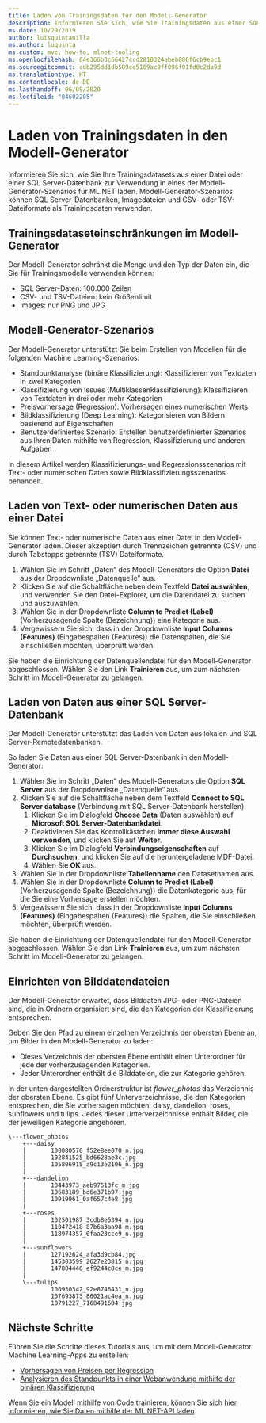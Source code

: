 ```yaml
---
title: Laden von Trainingsdaten für den Modell-Generator
description: Informieren Sie sich, wie Sie Trainingsdaten aus einer SQL Server-Datenbank oder einer Datei zur Verwendung in eines der Modell-Generator-Szenarios für ML.NET laden.
ms.date: 10/29/2019
author: luisquintanilla
ms.author: luquinta
ms.custom: mvc, how-to, mlnet-tooling
ms.openlocfilehash: 64e366b3c66427ccd2810324abeb880f6cb9ebc1
ms.sourcegitcommit: cdb295dd1db589ce5169ac9ff096f01fd0c2da9d
ms.translationtype: HT
ms.contentlocale: de-DE
ms.lasthandoff: 06/09/2020
ms.locfileid: "84602205"
---
```

# <a name="load-training-data-into-model-builder"></a>Laden von Trainingsdaten in den Modell-Generator

Informieren Sie sich, wie Sie Ihre Trainingsdatasets aus einer Datei oder einer SQL Server-Datenbank zur Verwendung in eines der Modell-Generator-Szenarios für ML.NET laden. Modell-Generator-Szenarios können SQL Server-Datenbanken, Imagedateien und CSV- oder TSV-Dateiformate als Trainingsdaten verwenden.

## <a name="training-dataset-limitations-in-model-builder"></a>Trainingsdataseteinschränkungen im Modell-Generator

Der Modell-Generator schränkt die Menge und den Typ der Daten ein, die Sie für Trainingsmodelle verwenden können:

- SQL Server-Daten: 100.000 Zeilen
- CSV- und TSV-Dateien: kein Größenlimit
- Images: nur PNG und JPG

## <a name="model-builder-scenarios"></a>Modell-Generator-Szenarios

Der Modell-Generator unterstützt Sie beim Erstellen von Modellen für die folgenden Machine Learning-Szenarios:

- Standpunktanalyse (binäre Klassifizierung): Klassifizieren von Textdaten in zwei Kategorien
- Klassifizierung von Issues (Multiklassenklassifizierung): Klassifizieren von Textdaten in drei oder mehr Kategorien
- Preisvorhersage (Regression): Vorhersagen eines numerischen Werts
- Bildklassifizierung (Deep Learning): Kategorisieren von Bildern basierend auf Eigenschaften
- Benutzerdefiniertes Szenario: Erstellen benutzerdefinierter Szenarios aus Ihren Daten mithilfe von Regression, Klassifizierung und anderen Aufgaben

In diesem Artikel werden Klassifizierungs- und Regressionsszenarios mit Text- oder numerischen Daten sowie Bildklassifizierungsszenarios behandelt.

## <a name="load-text-or-numeric-data-from-a-file"></a>Laden von Text- oder numerischen Daten aus einer Datei

Sie können Text- oder numerische Daten aus einer Datei in den Modell-Generator laden. Dieser akzeptiert durch Trennzeichen getrennte (CSV) und durch Tabstopps getrennte (TSV) Dateiformate.

1. Wählen Sie im Schritt „Daten“ des Modell-Generators die Option **Datei** aus der Dropdownliste „Datenquelle“ aus.
2. Klicken Sie auf die Schaltfläche neben dem Textfeld **Datei auswählen**, und verwenden Sie den Datei-Explorer, um die Datendatei zu suchen und auszuwählen.
3. Wählen Sie in der Dropdownliste **Column to Predict (Label)** (Vorherzusagende Spalte (Bezeichnung)) eine Kategorie aus.
4. Vergewissern Sie sich, dass in der Dropdownliste **Input Columns (Features)** (Eingabespalten (Features)) die Datenspalten, die Sie einschließen möchten, überprüft werden.

Sie haben die Einrichtung der Datenquellendatei für den Modell-Generator abgeschlossen. Wählen Sie den Link **Trainieren** aus, um zum nächsten Schritt im Modell-Generator zu gelangen.

## <a name="load-data-from-a-sql-server-database"></a>Laden von Daten aus einer SQL Server-Datenbank

Der Modell-Generator unterstützt das Laden von Daten aus lokalen und SQL Server-Remotedatenbanken.

So laden Sie Daten aus einer SQL Server-Datenbank in den Modell-Generator:

1. Wählen Sie im Schritt „Daten“ des Modell-Generators die Option **SQL Server** aus der Dropdownliste „Datenquelle“ aus.
1. Klicken Sie auf die Schaltfläche neben dem Textfeld **Connect to SQL Server database** (Verbindung mit SQL Server-Datenbank herstellen).
    1. Klicken Sie im Dialogfeld **Choose Data** (Daten auswählen) auf **Microsoft SQL Server-Datenbankdatei**.
    1. Deaktivieren Sie das Kontrollkästchen **Immer diese Auswahl verwenden**, und klicken Sie auf **Weiter**.
    1. Klicken Sie im Dialogfeld **Verbindungseigenschaften** auf **Durchsuchen**, und klicken Sie auf die heruntergeladene MDF-Datei.
    1. Wählen Sie **OK** aus.
1. Wählen Sie in der Dropdownliste **Tabellenname** den Datasetnamen aus.
1. Wählen Sie in der Dropdownliste **Column to Predict (Label)** (Vorherzusagende Spalte (Bezeichnung)) die Datenkategorie aus, für die Sie eine Vorhersage erstellen möchten.
1. Vergewissern Sie sich, dass in der Dropdownliste **Input Columns (Features)** (Eingabespalten (Features)) die Spalten, die Sie einschließen möchten, überprüft werden.

Sie haben die Einrichtung der Datenquellendatei für den Modell-Generator abgeschlossen. Wählen Sie den Link **Trainieren** aus, um zum nächsten Schritt im Modell-Generator zu gelangen.

## <a name="set-up-image-data-files"></a>Einrichten von Bilddatendateien

Der Modell-Generator erwartet, dass Bilddaten JPG- oder PNG-Dateien sind, die in Ordnern organisiert sind, die den Kategorien der Klassifizierung entsprechen.

Geben Sie den Pfad zu einem einzelnen Verzeichnis der obersten Ebene an, um Bilder in den Modell-Generator zu laden:

- Dieses Verzeichnis der obersten Ebene enthält einen Unterordner für jede der vorherzusagenden Kategorien.
- Jeder Unterordner enthält die Bilddateien, die zur Kategorie gehören.

In der unten dargestellten Ordnerstruktur ist *flower_photos* das Verzeichnis der obersten Ebene. Es gibt fünf Unterverzeichnisse, die den Kategorien entsprechen, die Sie vorhersagen möchten: daisy, dandelion, roses, sunflowers und tulips. Jedes dieser Unterverzeichnisse enthält Bilder, die der jeweiligen Kategorie angehören.

```text
\---flower_photos
    +---daisy
    |       100080576_f52e8ee070_n.jpg
    |       102841525_bd6628ae3c.jpg
    |       105806915_a9c13e2106_n.jpg
    |
    +---dandelion
    |       10443973_aeb97513fc_m.jpg
    |       10683189_bd6e371b97.jpg
    |       10919961_0af657c4e8.jpg
    |
    +---roses
    |       102501987_3cdb8e5394_n.jpg
    |       110472418_87b6a3aa98_m.jpg
    |       118974357_0faa23cce9_n.jpg
    |
    +---sunflowers
    |       127192624_afa3d9cb84.jpg
    |       145303599_2627e23815_n.jpg
    |       147804446_ef9244c8ce_m.jpg
    |
    \---tulips
            100930342_92e8746431_n.jpg
            107693873_86021ac4ea_n.jpg
            10791227_7168491604.jpg
```

## <a name="next-steps"></a>Nächste Schritte

Führen Sie die Schritte dieses Tutorials aus, um mit dem Modell-Generator Machine Learning-Apps zu erstellen:

- [Vorhersagen von Preisen per Regression](../tutorials/predict-prices-with-model-builder.md)
- [Analysieren des Standpunkts in einer Webanwendung mithilfe der binären Klassifizierung](../tutorials/sentiment-analysis-model-builder.md)

Wenn Sie ein Modell mithilfe von Code trainieren, können Sie sich [hier informieren, wie Sie Daten mithilfe der ML.NET-API laden](load-data-ml-net.md).
